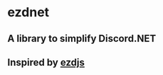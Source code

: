 # ezdnet
## A library to simplify Discord.NET
## Inspired by [ezdjs](https://github.com/MrEggoXYZ/ezdjs)
